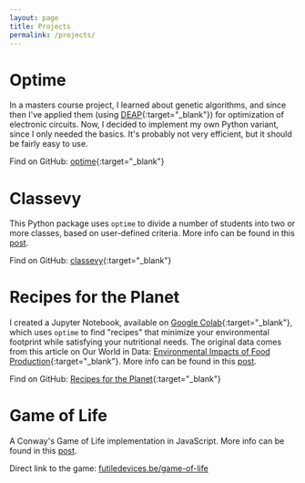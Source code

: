 ```yaml
---
layout: page
title: Projects
permalink: /projects/
---
```

# Optime
In a masters course project, I learned about genetic algorithms, and since then I've applied
them (using [DEAP]{:target="_blank"}) for optimization of electronic circuits. Now, I decided to implement my
own Python variant, since I only needed the basics. It's probably not very efficient, but it should
be fairly easy to use.

Find on GitHub: [optime]{:target="_blank"}

# Classevy
This Python package uses `optime` to divide a number of students into two or more classes,
based on user-defined criteria. More info can be found in this [post][classevy-post].

Find on GitHub: [classevy]{:target="_blank"}

# Recipes for the Planet
I created a Jupyter Notebook, available on [Google Colab][recipes]{:target="_blank"}, which uses `optime` to
find "recipes" that minimize your environmental footprint while satisfying your nutritional needs.
The original data comes from this article on Our World in Data:
[Environmental Impacts of Food Production][owid]{:target="_blank"}.
More info can be found in this [post][recipes-post].

Find on GitHub: [Recipes for the Planet][gh-nb]{:target="_blank"}

# Game of Life
A Conway's Game of Life implementation in JavaScript.
More info can be found in this [post](/game-of-life-post/).

Direct link to the game: [futiledevices.be/game-of-life][game]

[deap]: https://deap.readthedocs.io/en/master/
[optime]: https://github.com/mtyt/optime
[classevy]: https://github.com/mtyt/classevy
[classevy-post]: /classevy-post/
[recipes]: https://colab.research.google.com/github/mtyt/optime/blob/main/examples/Recipes_for_the_planet.ipynb
[owid]: https://ourworldindata.org/environmental-impacts-of-food
[gh-nb]: https://github.com/mtyt/optime/blob/main/examples/Recipes_for_the_planet.ipynb
[recipes-post]: /recipes-post/
[game]: /game-of-life/